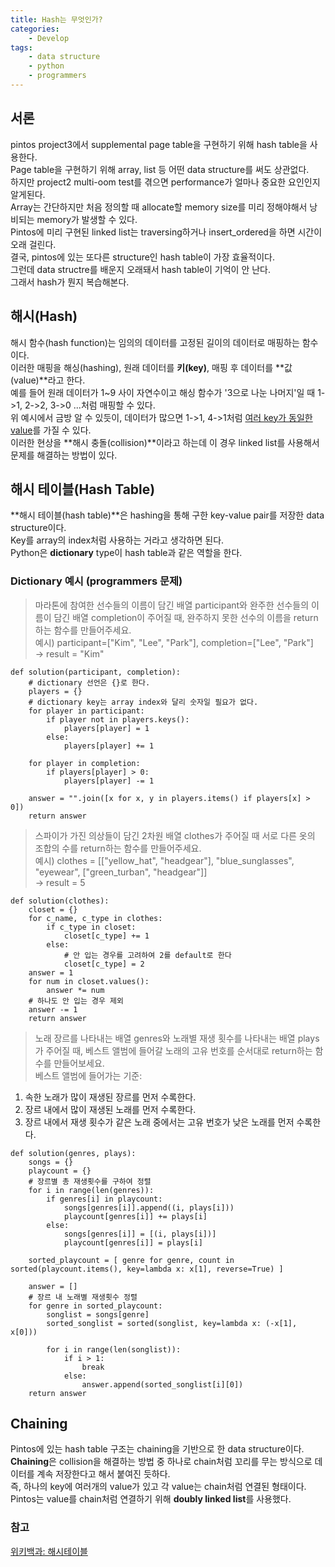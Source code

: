 ```yaml
---
title: Hash는 무엇인가?
categories: 
    - Develop
tags:
    - data structure
    - python
    - programmers
---
```


## 서론

pintos project3에서 supplemental page table을 구현하기 위해 hash table을 사용한다.   
Page table을 구현하기 위해 array, list 등 어떤 data structure를 써도 상관없다.   
하지만 project2 multi-oom test를 겪으면 performance가 얼마나 중요한 요인인지 알게된다.   
Array는 간단하지만 처음 정의할 때 allocate할 memory size를 미리 정해야해서 낭비되는 memory가 발생할 수 있다.   
Pintos에 미리 구현된 linked list는 traversing하거나 insert_ordered을 하면 시간이 오래 걸린다.   
결국, pintos에 있는 또다른 structure인 hash table이 가장 효율적이다.   
그런데 data structre를 배운지 오래돼서 hash table이 기억이 안 난다.   
그래서 hash가 뭔지 복습해본다.   

## 해시(Hash)

해시 함수(hash function)는 임의의 데이터를 고정된 길이의 데이터로 매핑하는 함수이다.   
이러한 매핑을 해싱(hashing), 원래 데이터를 **키(key)**, 매핑 후 데이터를 **값(value)**라고 한다.   
예를 들어 원래 데이터가 1~9 사이 자연수이고 해싱 함수가 '3으로 나눈 나머지'일 때 1->1, 2->2, 3->0 ...처럼 매핑할 수 있다.   
위 예시에서 금방 알 수 있듯이, 데이터가 많으면 1->1, 4->1처럼 <u>여러 key가 동일한 value</u>를 가질 수 있다.   
이러한 현상을 **해시 충돌(collision)**이라고 하는데 이 경우 linked list를 사용해서 문제를 해결하는 방법이 있다.   

## 해시 테이블(Hash Table)

**해시 테이블(hash table)**은 hashing을 통해 구한 key-value pair를 저장한 data structure이다.   
Key를 array의 index처럼 사용하는 거라고 생각하면 된다.   
Python은 **dictionary** type이 hash table과 같은 역할을 한다.   

### Dictionary 예시 (programmers 문제)
> 마라톤에 참여한 선수들의 이름이 담긴 배열 participant와 완주한 선수들의 이름이 담긴 배열 completion이 주어질 때, 완주하지 못한 선수의 이름을 return하는 함수를 만들어주세요.   
예시) participant=["Kim", "Lee", "Park"], completion=["Lee", "Park"]   
-> result = "Kim"

```
def solution(participant, completion):
    # dictionary 선언은 {}로 한다.
    players = {}
    # dictionary key는 array index와 달리 숫자일 필요가 없다.
    for player in participant:
        if player not in players.keys():
            players[player] = 1
        else:
            players[player] += 1
            
    for player in completion:
        if players[player] > 0:
            players[player] -= 1
            
    answer = "".join([x for x, y in players.items() if players[x] > 0])
    return answer
```

> 스파이가 가진 의상들이 담긴 2차원 배열 clothes가 주어질 때 서로 다른 옷의 조합의 수를 return하는 함수를 만들어주세요.   
예시) clothes = [["yellow_hat", "headgear"], "blue_sunglasses", "eyewear", ["green_turban", "headgear"]]   
-> result = 5

```
def solution(clothes):
    closet = {}
    for c_name, c_type in clothes:
        if c_type in closet:
            closet[c_type] += 1
        else:
            # 안 입는 경우를 고려하여 2를 default로 한다
            closet[c_type] = 2
    answer = 1
    for num in closet.values():
        answer *= num
    # 하나도 안 입는 경우 제외
    answer -= 1
    return answer
```

> 노래 장르를 나타내는 배열 genres와 노래별 재생 횟수를 나타내는 배열 plays가 주어질 때, 베스트 앨범에 들어갈 노래의 고유 번호를 순서대로 return하는 함수를 만들어보세요.   
베스트 앨범에 들어가는 기준:
1. 속한 노래가 많이 재생된 장르를 먼저 수록한다.   
2. 장르 내에서 많이 재생된 노래를 먼저 수록한다.   
3. 장르 내에서 재생 횟수가 같은 노래 중에서는 고유 번호가 낮은 노래를 먼저 수록한다.   

```
def solution(genres, plays):
    songs = {}
    playcount = {}
    # 장르별 총 재생횟수를 구하여 정렬
    for i in range(len(genres)):
        if genres[i] in playcount:
            songs[genres[i]].append((i, plays[i]))
            playcount[genres[i]] += plays[i]
        else:
            songs[genres[i]] = [(i, plays[i])]
            playcount[genres[i]] = plays[i]

    sorted_playcount = [ genre for genre, count in sorted(playcount.items(), key=lambda x: x[1], reverse=True) ]
    
    answer = []  
    # 장르 내 노래별 재생횟수 정렬
    for genre in sorted_playcount:
        songlist = songs[genre]
        sorted_songlist = sorted(songlist, key=lambda x: (-x[1], x[0]))

        for i in range(len(songlist)):
            if i > 1:
                break
            else:
                answer.append(sorted_songlist[i][0])
    return answer
```

## Chaining

Pintos에 있는 hash table 구조는 chaining을 기반으로 한 data structure이다.   
**Chaining**은 collision을 해결하는 방법 중 하나로 chain처럼 꼬리를 무는 방식으로 데이터를 계속 저장한다고 해서 붙여진 듯하다.   
즉, 하나의 key에 여러개의 value가 있고 각 value는 chain처럼 연결된 형태이다.   
Pintos는 value를 chain처럼 연결하기 위해 **doubly linked list**를 사용했다.   

### 참고
[위키백과: 해시테이블](https://en.wikipedia.org/wiki/Hash_table)
